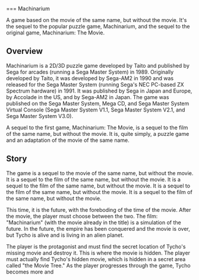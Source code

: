 
===
Machinarium

A game based on the movie of the same name, but without the movie. It's the sequel to the popular puzzle game, Machinarium, and the sequel to the original game, Machinarium: The Movie.

## Overview

Machinarium is a 2D/3D puzzle game developed by Taito and published by Sega for arcades (running a Sega Master System) in 1989. Originally developed by Taito, it was developed by Sega-AM2 in 1990 and was released for the Sega Master System (running Sega's NEC PC-based ZX Spectrum hardware) in 1991. It was published by Sega in Japan and Europe, by Accolade in the US, and by Sega-AM2 in Japan. The game was published on the Sega Master System, Mega CD, and Sega Master System Virtual Console (Sega Master System V1.1, Sega Master System V2.1, and Sega Master System V3.0).

A sequel to the first game, Machinarium: The Movie, is a sequel to the film of the same name, but without the movie. It is, quite simply, a puzzle game and an adaptation of the movie of the same name.

## Story

The game is a sequel to the movie of the same name, but without the movie. It is a sequel to the film of the same name, but without the movie. It is a sequel to the film of the same name, but without the movie. It is a sequel to the film of the same name, but without the movie. It is a sequel to the film of the same name, but without the movie.

This time, it is the future, with the foreboding of the time of the movie. After the movie, the player must choose between the two. The film: "Machinarium" (with the movie already in the title) is a simulation of the future. In the future, the empire has been conquered and the movie is over, but Tycho is alive and is living in an alien planet.

The player is the protagonist and must find the secret location of Tycho's missing movie and destroy it. This is where the movie is hidden. The player must actually find Tycho's hidden movie, which is hidden in a secret area called "the Movie Tree." As the player progresses through the game, Tycho becomes more and
